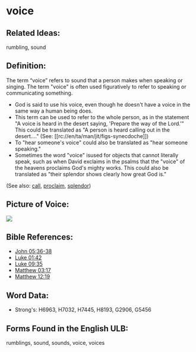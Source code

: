 # voice

## Related Ideas:

rumbling, sound

## Definition:

The term “voice” refers to sound that a person makes when speaking or singing. The term "voice" is often used figuratively to refer to speaking or communicating something.

* God is said to use his voice, even though he doesn't have a voice in the same way a human being does.
* This term can be used to refer to the whole person, as in the statement "A voice is heard in the desert saying, 'Prepare the way of the Lord.'" This could be translated as "A person is heard calling out in the desert…." (See: [[rc://en/ta/man/jit/figs-synecdoche]])
* To "hear someone's voice" could also be translated as "hear someone speaking."
* Sometimes the word "voice" isused for objects that cannot literally speak, such as when David exclaims in the psalms that the "voice" of the heavens proclaims God's mighty works. This could also be translated as "their splendor shows clearly how great God is."

(See also: [call](../kt/call.md), [proclaim](../other/preach.md), [splendor](../other/splendor.md))

## Picture of Voice:

<a href="https://content.bibletranslationtools.org/WycliffeAssociates/en_tw/raw/branch/master/PNGs/v/Voice.png"><img src="https://content.bibletranslationtools.org/WycliffeAssociates/en_tw/raw/branch/master/PNGs/v/Voice.png" ></a>

## Bible References:

* [John 05:36-38](rc://en/tn/help/jhn/05/36)
* [Luke 01:42](rc://en/tn/help/luk/01/42)
* [Luke 09:35](rc://en/tn/help/luk/09/35)
* [Matthew 03:17](rc://en/tn/help/mat/03/17)
* [Matthew 12:19](rc://en/tn/help/mat/12/19)

## Word Data:

* Strong's: H6963, H7032, H7445, H8193, G2906, G5456

## Forms Found in the English ULB:

rumblings, sound, sounds, voice, voices
